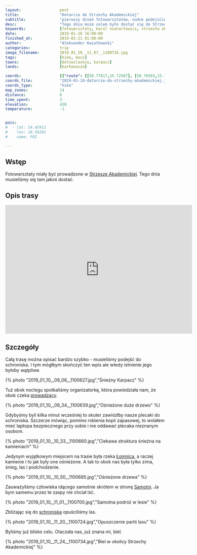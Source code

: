 ```yaml
---
layout:                 post
title:                  "Dotarcie do Strzechy Akademickiej"
subtitle:               "pierwszy dzień fotowarsztatów, nudne podejśćie ale kilka zdjęć można zrobić"
desc:                   "Tego dnia moim celem było dostać się do Strzechy Akademickiej. Samo podejście, pomimo tego że jest mało interesujące, pozwoliło mi zrobić kilka zdjęć, z którym jestem raczej zadowolony."
keywords:               [fotowarsztaty, karol nienartowicz, strzecha akademicka, wang, karpacz, podejście, zima]
date:                   2019-01-10 16:00:00
finished_at:            2019-02-21 01:00:00
author:                 "Aleksander Kwiatkowski"
categories:             trip
image_filename:         2019_01_10__11_07__1100716.jpg
tags:                   [hike, main]
towns:                  [dolnoslaskie, karpacz]
lands:                  [karkonosze]

coords:                 [{"route": [[50.77817,15.72587], [50.76503,15.70476], [50.75075,15.70845]], "type": "hike"}]
coords_file:            "2019-01-10-dotarcie-do-strzechy-akademickiej.json"
coords_type:            "hike"
map_zooms:              14
distance:               6
time_spent:             3
elevation:              428
temperature:            -1


pois:
#  - lat: 54.45911
#    lon: 18.56281
#    name: POI

---
```


[wiki-strzecha-akademicka]: https://pl.wikipedia.org/wiki/Schronisko_PTTK_%E2%80%9EStrzecha_Akademicka%E2%80%9D
[karol-nienartowicz]: http://www.karolnienartowicz.com/
[wiki-lomnica-rzeka]: https://pl.wikipedia.org/wiki/%C5%81omnica_(dop%C5%82yw_Bobru)
[wiki-samotnia]: https://pl.wikipedia.org/wiki/Schronisko_PTTK_%E2%80%9ESamotnia%E2%80%9D

## Wstęp

Fotowarsztaty miały być prowadzone w [Strzesze Akademickiej][wiki-strzecha-akademicka].
Tego dnia musieliśmy się tam jakoś dostać.

## Opis trasy

<iframe height='405' width='590' frameborder='0' allowtransparency='true' scrolling='no' src='https://www.strava.com/activities/2077527950/embed/2d9c3a6e2a71931af9d7b6e53bf4c1c34297ce15'></iframe>

## Szczegóły

Całą trasę można opisać bardzo szybko - musieliśmy podejść do schroniska.
I tym mógłbym skończyć ten wpis ale wtedy istnienie jego byłoby wątpliwe.

{% photo "2019_01_10__09_06__1100627.jpg","Śnieżny Karpacz" %}

Tuż obok noclegu spotkaliśmy organizatorkę, która powiedziała nam, że
obok czeka [prowadzący][karol-nienartowicz].

{% photo "2019_01_10__09_34__1100639.jpg","Ośnieżone duże drzewo" %}

Gdybyśmy byli kilka minut wcześniej to skuter zawiózłby nasze plecaki do schroniska.
Szczerze mówiąc, pomimo robienia kopii zapasowej, to wolałem mieć laptopa bezpiecznego
przy sobie i nie oddawać plecaka nieznanym osobom.

{% photo "2019_01_10__10_33__1100660.jpg","Ciekawa struktura śnieżna na kamieniach" %}

Jedynym wyjątkowym miejscem na trasie była rzeka [Łomnica][wiki-lomnica-rzeka],
a raczej kamienie i to jak były one ośnieżone. A tak to obok nas była tylko zima, śnieg, las
i podchodzenie.

{% photo "2019_01_10__10_50__1100685.jpg","Ośnieżone drzewa" %}

Zauważyliśmy człowieka idącego samotnie skrótem w stronę [Samotni][wiki-samotnia].
Ja bym samemu przez te zaspy nie chciał iść.

{% photo "2019_01_10__11_01__1100700.jpg","Samotna podróż w lesie" %}

Zbliżając się do [schroniska][wiki-strzecha-akademicka] opuściliśmy las.

{% photo "2019_01_10__11_20__1100724.jpg","Opuszczenie partii lasu" %}

Byliśmy już blisko celu. Otaczała nas, już znana mi, biel.

{% photo "2019_01_10__11_24__1100734.jpg","Biel w okolicy Strzechy Akademickiej" %}
